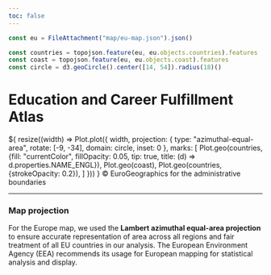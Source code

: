 ```yaml
---
toc: false
---
```

```js
const eu = FileAttachment("map/eu-map.json").json()
```
```js
const countries = topojson.feature(eu, eu.objects.countries).features
const coast = topojson.feature(eu, eu.objects.coast).features
const circle = d3.geoCircle().center([14, 54]).radius(18)()
```

# Education and Career Fulfillment Atlas


<div class="grid grid-cols-3">
  <div class="card grid-colspan-2">
    ${
      resize((width) => Plot.plot({
          width,
          projection: {
            type: "azimuthal-equal-area",
            rotate: [-9, -34],
            domain: circle,
            inset: 0
          },
        marks: [
          Plot.geo(countries, {fill: "currentColor", fillOpacity: 0.05, tip: true, title: (d) => d.properties.NAME_ENGL}),
          Plot.geo(coast),
          Plot.geo(countries, {strokeOpacity: 0.2}),
        ]
      }))
    }
    © EuroGeographics for the administrative boundaries
  </div>
  <div class="card"></div>
</div>

---
### Map projection

For the Europe map, we used the **Lambert azimuthal equal-area projection** to ensure accurate representation of area across all regions and fair treatment of all EU countries in our analysis. The European Environment Agency (EEA) recommends its usage for European mapping for statistical analysis and display.